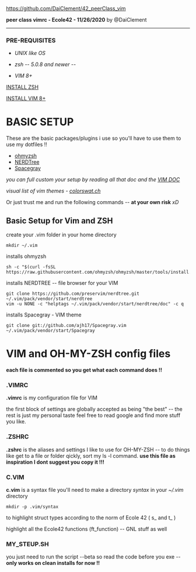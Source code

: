 https://github.com/DaiClement/42_peerClass_vim

**peer class vimrc - Ecole42 - 11/26/2020** by @DaiClement

----------------------------------------------------------

### PRE-REQUISITES

- *UNIX like OS*

- *zsh -- 5.0.8 and newer --* 

- *VIM 8+*

[INSTALL ZSH](https://github.com/ohmyzsh/ohmyzsh/wiki/Installing-ZSH)

[INSTALL VIM 8+](https://www.vim.org/download.php#unix)

# BASIC SETUP

These are the basic packages/plugins i use so you'll have to use them to use my dotfiles !!
- [ohmyzsh](https://github.com/ohmyzsh/ohmyzsh)
- [NERDTree](https://github.com/preservim/nerdtree)
- [Spacegray](https://github.com/ajh17/Spacegray.vim)

*you can full custom your setup by reading all that doc and the [VIM DOC](https://www.vim.org/docs.php)*

*visual list of vim themes - [colorswat.ch](https://colorswat.ch/vim/list?cat=all)*

Or just trust me and run the following commands  -- **at your own risk** *xD* 

## Basic Setup for Vim and ZSH
create your .vim folder in your home directory
```
mkdir ~/.vim
```
installs ohmyzsh
```
sh -c "$(curl -fsSL https://raw.githubusercontent.com/ohmyzsh/ohmyzsh/master/tools/install.sh)"
```
installs NERDTREE -- file browser for your VIM
```
git clone https://github.com/preservim/nerdtree.git ~/.vim/pack/vendor/start/nerdtree
vim -u NONE -c "helptags ~/.vim/pack/vendor/start/nerdtree/doc" -c q
```
installs Spacegray - VIM theme
```
git clone git://github.com/ajh17/Spacegray.vim ~/.vim/pack/vendor/start/Spacegray
```
# VIM and OH-MY-ZSH config files

**each file is commented so you get what each command does !!**

### .VIMRC

**.vimrc** is my configuration file for VIM

the first block of settings are globally accepted as being "the best" -- the rest is just my personal taste
feel free to read google and find more stuff you like.

### .ZSHRC

**.zshrc** is the aliases and settings I like to use for OH-MY-ZSH -- to do things like get to a file or folder qickly, sort my ls -l command. 
**use this file as inspiration I dont suggest you copy it !!!**

### C.VIM

**c.vim** is a syntax file
you'll need to make a directory *syntax* in your *~/.vim* directory
```
mkdir -p .vim/syntax
```
to highlight struct types according to the norm of Ecole 42 ( s_ and t_ )

highlight all the Ecole42 functions (ft_function) -- GNL stuff as well

### MY_STEUP.SH
you just need to run the script --beta so read the code before you exe -- **only works on clean installs for now !!**
